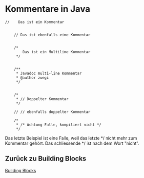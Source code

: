 # Kommentare in Java

    //    Das ist ein Kommentar
    
    
        // Das ist ebenfalls eine Kommentar
    
    
        /*
            Das ist ein Multiline Kommentar
         */
    
    
        /**
         * Javadoc multi-line Kommentar
         * @author zuegi
         */
    
    
        /*
         * // Doppelter Kommentar
         */
    
        // // ebenfalls doppelter Kommentar
    
        /*
         * /* Achtung Falle, kompiliert nicht */
         */
 
 Das letzte Beispiel ist eine Falle, weil das letzte */ nicht mehr zum Kommentar gehört.
 Das schliessende */ ist nach dem Wort "nicht".
 
 
## Zurück zu Building Blocks
[Building Blocks](BuildingBlocks.md) 